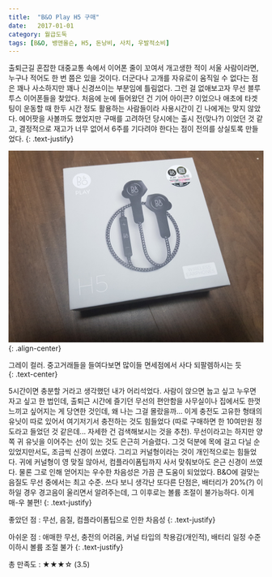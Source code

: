 ```yaml
---
title:  "B&O Play H5 구매"
date:   2017-01-01
category: 월급도둑
tags: [B&O, 뱅앤올슨, H5, 돈낭비, 사치, 우발적소비]
---
```


출퇴근길 혼잡한 대중교통 속에서 이어폰 줄이 꼬여서 개고생한 적이 서울 사람이라면, 누구나 적어도 한 번 쯤은 있을 것이다. 더군다나 고개를 자유로이 움직일 수 없다는 점은 꽤나 사소하지만 꽤나 신경쓰이는 부분임에 틀림없다. 그런 걸 없애보고자 무선 블루투스 이어폰들을 찾았다. 처음에 눈에 들어왔던 건 기어 아이콘? 이었으나 애초에 타겟팅이 운동할 때 한두 시간 정도 활용하는 사람들이라 사용시간이 긴 나에게는 맞지 않았다. 에어팟을 사볼까도 했었지만 구매를 고려하던 당시에는 출시 전(맞나?) 이었던 것 같고, 결정적으로 재고가 너무 없어서 6주를 기다려야 한다는 점이 전의를 상실토록 만들었다.
{: .text-justify}



![jpg](/images/salary-lupine/2017-01-01-1.jpg){: .align-center}
<figcaption>그레이 컬러. 중고거래들을 들여다보면 많이들 면세점에서 사다 되팔렘하시는 듯</figcaption>
{: .text-center}



5시간이면 충분할 거라고 생각했던 내가 어리석었다. 사람이 앉으면 눕고 싶고 누우면 자고 싶고 한 법인데, 출퇴근 시간에 즐기던 무선의 편안함을 사무실이나 집에서도 한껏 느끼고 싶어지는 게 당연한 것인데, 왜 나는 그걸 몰랐을까... 이게 충전도 고유한 형태의 유닛이 따로 있어서 여기저기서 충전하는 것도 힘들었다 (따로 구매하면 한 10여만원 정도라고 들었던 것 같은데... 자세한 건 검색해보시는 것을 추천). 무선이라고는 하지만 양쪽 귀 유닛을 이어주는 선이 있는 것도 은근히 거슬렸다. 그것 덕분에 목에 걸고 다닐 순 있었지만서도, 조금씩 신경이 쓰였다. 그리고 커널형이라는 것이 개인적으로는 힘들었다. 귀에 커널형이 영 맞질 않아서, 컴플라이폼팁까지 사서 맞춰보아도 은근 신경이 쓰였다. 물론 그로 인해 얻어지는 우수한 차음성은 가끔 큰 도움이 되었었다. B&O에 걸맞는 음질도 무선 중에서는 최고 수준. 쓰다 보니 생각난 또다른 단점은, 배터리가 20%(?) 이하일 경우 경고음이 울리면서 알려주는데, 그 이후로는 볼륨 조절이 불가능하다. 이게 매-우 불편!
{: .text-justify}



좋았던 점 : 무선, 음질, 컴플라이폼팁으로 인한 차음성
{: .text-justify}

아쉬운 점 : 애매한 무선, 충전의 어려움, 커널 타입의 착용감(개인적), 배터리 일정 수준 이하시 볼륨 조절 불가
{: .text-justify}



총 만족도 : ★★★☆  (3.5)

## ㅤㅤ
